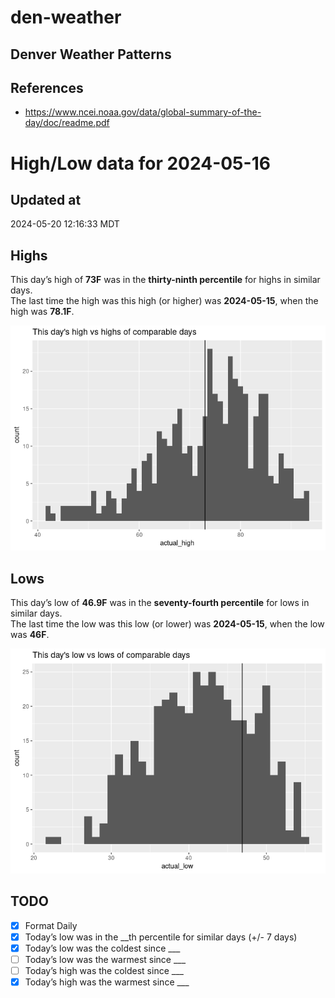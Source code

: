 # den-weather


## Denver Weather Patterns

## References

- <https://www.ncei.noaa.gov/data/global-summary-of-the-day/doc/readme.pdf>

# High/Low data for 2024-05-16

## Updated at

2024-05-20 12:16:33 MDT

## Highs

This day’s high of **73F** was in the **thirty-ninth percentile** for
highs in similar days.  
The last time the high was this high (or higher) was **2024-05-15**,
when the high was **78.1F**.

![](readme_files/figure-commonmark/unnamed-chunk-4-1.png)

## Lows

This day’s low of **46.9F** was in the **seventy-fourth percentile** for
lows in similar days.  
The last time the low was this low (or lower) was **2024-05-15**, when
the low was **46F**.

![](readme_files/figure-commonmark/unnamed-chunk-6-1.png)

## TODO

- [x] Format Daily
- [x] Today’s low was in the \_\_th percentile for similar days (+/- 7
  days)
- [x] Today’s low was the coldest since \_\_\_
- [ ] Today’s low was the warmest since \_\_\_
- [ ] Today’s high was the coldest since \_\_\_
- [x] Today’s high was the warmest since \_\_\_
